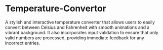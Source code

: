 # Temperature-Convertor
A stylish and interactive temperature converter that allows users to easily convert between Celsius and Fahrenheit with smooth animations and a vibrant background.
It also incorporates input validation to ensure that only valid numbers are processed, providing immediate feedback for any incorrect entries.
